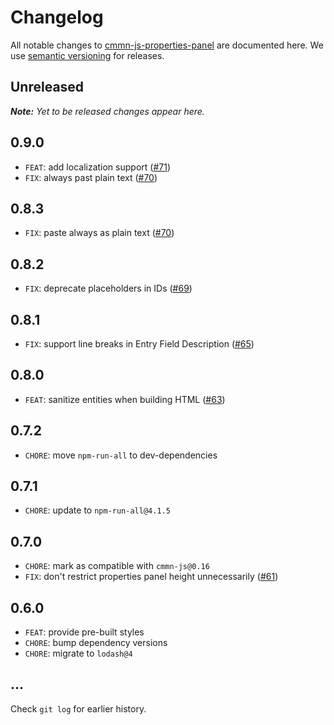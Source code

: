 # Changelog

All notable changes to [cmmn-js-properties-panel](https://github.com/bpmn-io/cmmn-js-properties-panel) are documented here. We use [semantic versioning](http://semver.org/) for releases.

## Unreleased

___Note:__ Yet to be released changes appear here._

## 0.9.0

* `FEAT`: add localization support ([#71](https://github.com/bpmn-io/cmmn-js-properties-panel/pull/71))
* `FIX`: always past plain text ([#70](https://github.com/bpmn-io/cmmn-js-properties-panel/pull/70))

## 0.8.3

* `FIX`: paste always as plain text ([#70](https://github.com/bpmn-io/cmmn-js-properties-panel/pull/70))

## 0.8.2

* `FIX`: deprecate placeholders in IDs ([#69](https://github.com/bpmn-io/cmmn-js-properties-panel/pull/69))

## 0.8.1

* `FIX`: support line breaks in Entry Field Description ([#65](https://github.com/bpmn-io/cmmn-js-properties-panel/pull/65))

## 0.8.0

* `FEAT`: sanitize entities when building HTML ([#63](https://github.com/bpmn-io/cmmn-js-properties-panel/issues/63))

## 0.7.2

* `CHORE`: move `npm-run-all` to dev-dependencies

## 0.7.1

* `CHORE`: update to `npm-run-all@4.1.5`

## 0.7.0

* `CHORE`: mark as compatible with `cmmn-js@0.16`
* `FIX`: don't restrict properties panel height unnecessarily ([#61](https://github.com/bpmn-io/cmmn-js-properties-panel/issues/61))

## 0.6.0

* `FEAT`: provide pre-built styles
* `CHORE`: bump dependency versions
* `CHORE`: migrate to `lodash@4`

## ...

Check `git log` for earlier history.
